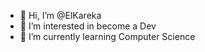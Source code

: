 - 👋 Hi, I’m @ElKareka
- 👀 I’m interested in become a Dev
- 🌱 I’m currently learning Computer Science

<!---
ElKareka/ElKareka is a ✨ special ✨ repository because its `README.md` (this file) appears on your GitHub profile.
You can click the Preview link to take a look at your changes.
--->
